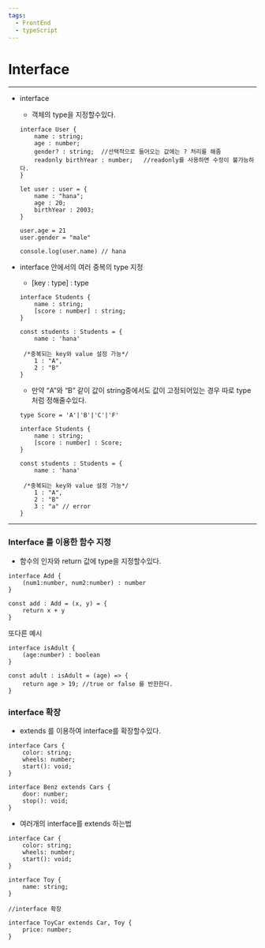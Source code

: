 ```yaml
---
tags:
  - FrontEnd
  - typeScript
---
```

# Interface

---

- interface
    - 객체의 type을 지정할수있다.
    
    ```tsx
    interface User {
    	name : string;
    	age : number;
    	gender? : string;  //선택적으로 들어오는 값에는 ? 처리를 해줌
    	readonly birthYear : number;   //readonly를 사용하면 수정이 불가능하다. 
    }
    
    let user : user = {
    	name : "hana";
    	age : 20;
    	birthYear : 2003;
    }
    
    user.age = 21
    user.gender = "male"
    
    console.log(user.name) // hana
    ```
    

- interface 안에서의 여러 중복의 type 지정
    - [key : type] : type
    
    ```tsx
    interface Students {
    	name : string;
    	[score : number] : string;
    }
    
    const students : Students = {
    	name : 'hana'
    
     /*중복되는 key와 value 설정 가능*/
    	1 : "A",
    	2 : "B" 
    }
    ```
    
    - 만약 “A”와 “B” 같이 값이 string중에서도 값이 고정되어있는 경우 따로 type 처럼 정해줄수있다.
    
    ```tsx
    type Score = 'A'|'B'|'C'|'F'
    
    interface Students {
    	name : string;
    	[score : number] : Score;
    }
    
    const students : Students = {
    	name : 'hana'
    
     /*중복되는 key와 value 설정 가능*/
    	1 : "A",
    	2 : "B" 
    	3 : "a" // error
    }
    ```
    

---

### Interface 를 이용한 함수 지정

- 함수의 인자와 return 값에 type을 지정할수있다.

```tsx
interface Add {
	(num1:number, num2:number) : number
}

const add : Add = (x, y) = {
	return x + y
}
```

또다른 예시

```tsx
interface isAdult {
	(age:number) : boolean
}

const adult : isAdult = (age) => {
	return age > 19; //true or false 를 반한한다.
}  
```

### interface 확장

- extends 를 이용하여 interface를 확장할수있다.

```tsx
interface Cars {
	color: string;
	wheels: number;
	start(): void;
}

interface Benz extends Cars {
	door: number;
	stop(): void;
}
```

- 여러개의 interface를  extends 하는법

```tsx
interface Car {
	color: string;
	wheels: number; 
	start(): void;
}

interface Toy {
	name: string;
}

//interface 확장

interface ToyCar extends Car, Toy {
	price: number;
}
```